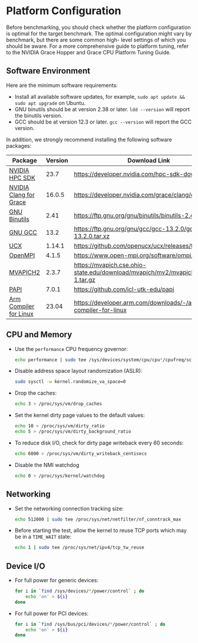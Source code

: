 # Platform Configuration

Before benchmarking, you should check whether the platform configuration is optimal for the target benchmark. The optimal configuration might vary by benchmark, but there are some common high- level settings of which you should be aware. For a more comprehensive guide to platform tuning, refer to the NVIDIA Grace Hopper and Grace CPU Platform Tuning Guide.

## Software Environment

Here are the minimum software requirements:

- Install all available software updates, for example,  `sudo apt update && sudo apt upgrade` on Ubuntu.
- GNU binutils should be at version 2.38 or later. `ldd --version` will report the binutils version.
- GCC should be at version 12.3 or later. `gcc --version` will report the GCC version.
 
In addition, we strongly recommend installing the following software packages:

| Package                                                                                | Version | Download Link                                                                     |
| -------------------------------------------------------------------------------------- | ------- | --------------------------------------------------------------------------------- |
| [NVIDIA HPC SDK](https://developer.nvidia.com/hpc-sdk)                                 | 23.7    | <https://developer.nvidia.com/hpc-sdk-downloads>                                  |
| [NVIDIA Clang for Grace](https://developer.nvidia.com/grace/clang)                     | 16.0.5  | <https://developer.nvidia.com/grace/clang/downloads>                              |
| [GNU Binutils](https://ftp.gnu.org/gnu/binutils)                                       | 2.41    | <https://ftp.gnu.org/gnu/binutils/binutils-2.41.tar.xz>                           |
| [GNU GCC](https://ftp.gnu.org/gnu/gcc)                                                 | 13.2    | <https://ftp.gnu.org/gnu/gcc/gcc-13.2.0/gcc-13.2.0.tar.xz>                        |
| [UCX](https://openucx.org/)                                                            | 1.14.1  | <https://github.com/openucx/ucx/releases/tag/v1.14.1>                             |
| [OpenMPI](https://www.open-mpi.org)                                                    | 4.1.5   | <https://www.open-mpi.org/software/ompi/v4.1/>                                    |
| [MVAPICH2](https://mvapich.cse.ohio-state.edu)                                         | 2.3.7   | <https://mvapich.cse.ohio-state.edu/download/mvapich/mv2/mvapich2-2.3.7-1.tar.gz> |
| [PAPI](https://icl.utk.edu/papi/)                                                      | 7.0.1   | <https://github.com/icl-utk-edu/papi>                                             |
| [Arm Compiler for Linux](https://developer.arm.com/downloads/-/arm-compiler-for-linux) | 23.04   | <https://developer.arm.com/downloads/-/arm-compiler-for-linux>                    |

## CPU and Memory

* Use the `performance` CPU frequency governor:
  
    ```bash
    echo performance | sudo tee /sys/devices/system/cpu/cpu*/cpufreq/scaling_governor
    ```

* Disable address space layout randomization (ASLR):

    ```bash
    sudo sysctl -w kernel.randomize_va_space=0
    ```

* Drop the caches:
    
    ```bash
    echo 3 > /proc/sys/vm/drop_caches
    ```

* Set the kernel dirty page values to the default values:

    ```bash
    echo 10 > /proc/sys/vm/dirty_ratio
    echo 5 > /proc/sys/vm/dirty_background_ratio
    ```

* To reduce disk I/O, check for dirty page writeback every 60 seconds:

    ```bash
    echo 6000 > /proc/sys/vm/dirty_writeback_centisecs
    ```

* Disable the NMI watchdog

    ```bash
    echo 0 > /proc/sys/kernel/watchdog
    ```

## Networking

* Set the networking connection tracking size:

    ```bash
    echo 512000 | sudo tee /proc/sys/net/netfilter/nf_conntrack_max
    ```

* Before starting the test, allow the kernel to reuse TCP ports which may be in a `TIME_WAIT` state:

    ```bash
    echo 1 | sudo tee /proc/sys/net/ipv4/tcp_tw_reuse
    ```

## Device I/O

* For full power for generic devices:

    ```bash
    for i in `find /sys/devices/*/power/control` ; do
        echo 'on' > ${i}
    done
    ```

* For full power for PCI devices:

    ```bash
    for i in `find /sys/bus/pci/devices/*/power/control` ; do
        echo 'on' > ${i}
    done
    ```
